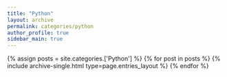```yaml
---
title: "Python"
layout: archive
permalink: categories/python
author_profile: true
sidebar_main: true
---
```


{% assign posts = site.categories.['Python'] %}
{% for post in posts %} {% include archive-single.html type=page.entries_layout %} {% endfor %}
